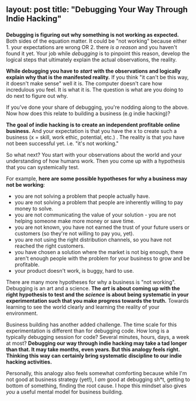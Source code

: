 layout: post
title:  "Debugging Your Way Through Indie Hacking"
---

###   

**Debugging is figuring out why something is not working as expected.** Both sides of the equation matter. It could be "not working" because either 1. your expectations are wrong OR 2. there _is a reason_ and you haven't found it yet. Your job while _debugging_ is to pinpoint this reason, develop the logical steps that ultimately explain the actual observations, the reality.

**While debugging you have to** _**start**_ **with the observations and logically explain why that is the manifested reality.** If you think "it can't be this way, it doesn't make sense" well it is. The computer doesn't care how incredulous you feel. It is what it is. The question is what are you doing to do next to figure out why.

If you've done your share of debugging, you're nodding along to the above. Now how does this relate to building a business (e.g indie hacking)?

**The goal of indie hacking is to create an independent profitable online business.** And your expectation is that you have the x to create such a business (x = skill, work ethic, potential, etc.) . The reality is that you have not been successful yet. i.e. "it's not working."

So what next? You start with your observations about the world and your understanding of how humans work. Then you come up with a hypothesis that you can systemically test.

For example, **here are some possible hypotheses for why a business may not be working**:

* you are not solving a problem that people actually have.
* you are not solving a problem that people are inherently willing to pay money to solve.
* you are not communicating the value of your solution - you are not helping someone make more money or save time.
* you are not known, you have not earned the trust of your future users or customers (so they're not willing to pay you, yet).
* you are not using the right distribution channels, so you have not reached the right customers.
* you have chosen a solution where the market is not big enough, there aren't enough people with the problem for your business to grow and be profitable.
* your product doesn't work, is buggy, hard to use.

There are many more hypotheses for why a business is "not working". Debugging is an art and a science. **The** _**art**_ **is about coming up with the right hypothesis to test and the** _**science**_ **is about being systematic in your experimentation such that you make progress towards the truth.** Towards learning to see the world clearly and learning the reality of your environment.

Business building has another added challenge. The time scale for this experimentation is different than for debugging code. How long is a typically debugging session for code? Several minutes, hours, days, a week at most? **Debugging our way through indie hacking may take a tad longer than that. It may take months, even years. But this analogy feels right. Thinking this way can certainly bring systematic discipline to our indie hacking activities.**

Personally, this analogy also feels somewhat comforting because while I'm not good at business strategy (yet!), I _am_ good at debugging sh*t, getting to bottom of something, finding the root cause. I hope this mindset also gives _you_ a useful mental model for business building.
